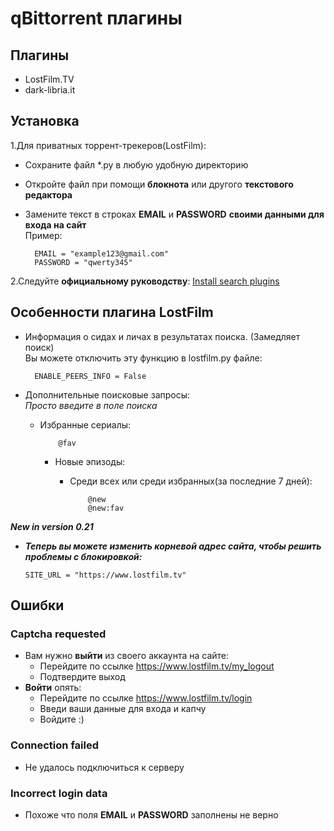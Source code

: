 # qBittorrent плагины

Плагины
-------

* LostFilm.TV
* dark-libria.it

Установка
---------

1.Для приватных торрент-трекеров(LostFilm):

* Сохраните файл *.py в любую удобную директорию
* Откройте файл при помощи **блокнота** или другого **текстового редактора**
* Замените текст в строках **EMAIL** и **PASSWORD**  **своими данными для входа на сайт**<br>
Пример:

        EMAIL = "example123@gmail.com"
        PASSWORD = "qwerty345"

2.Следуйте **официальному руководству**: [Install search plugins](https://github.com/qbittorrent/search-plugins/wiki/Install-search-plugins)

Особенности плагина LostFilm
----------------------------

* Информация о сидах и личах в результатах поиска. (Замедляет поиск)<br>
        Вы можете отключить эту функцию в lostfilm.py файле:

        ENABLE_PEERS_INFO = False

* Дополнительные поисковые запросы:<br>
*Просто введите в поле поиска*
  * Избранные сериалы:

            @fav

    * Новые эпизоды:
      * Среди всех или среди избранных(за последние 7 дней):

                @new
                @new:fav

<strong><em>New in version 0.21<br>
* Теперь вы можете изменить корневой адрес сайта, чтобы решить проблемы с блокировкой: <br>
</em></strong>

      SITE_URL = "https://www.lostfilm.tv"
      
Ошибки
------

### Captcha requested

* Вам нужно **выйти** из своего аккаунта на сайте:
  * Перейдите по ссылке <https://www.lostfilm.tv/my_logout>
  * Подтвердите выход
* **Войти** опять:
  * Перейдите по ссылке <https://www.lostfilm.tv/login>
  * Введи ваши данные для входа и капчу
  * Войдите :)

### Connection failed

* Не удалось подключиться к серверу

### Incorrect login data

* Похоже что поля **EMAIL** и **PASSWORD** заполнены не верно
